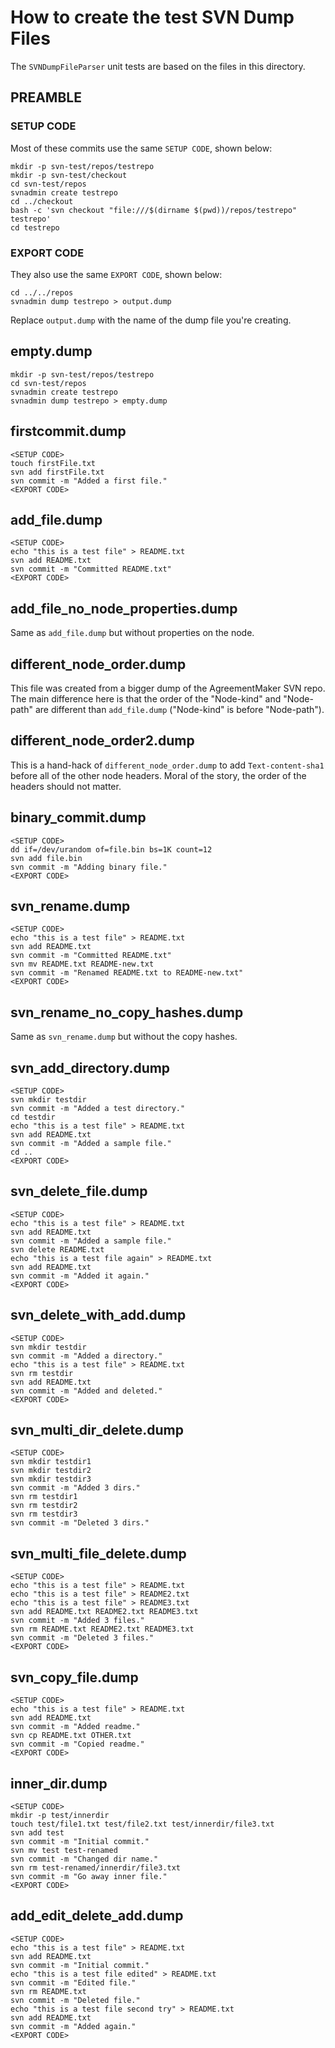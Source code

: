 # How to create the test SVN Dump Files

The `SVNDumpFileParser` unit tests are based on the files in this directory.

## PREAMBLE

### SETUP CODE

Most of these commits use the same `SETUP CODE`, shown below:

    mkdir -p svn-test/repos/testrepo
    mkdir -p svn-test/checkout
    cd svn-test/repos
    svnadmin create testrepo
    cd ../checkout
    bash -c 'svn checkout "file:///$(dirname $(pwd))/repos/testrepo" testrepo'
    cd testrepo

### EXPORT CODE

They also use the same `EXPORT CODE`, shown below:

    cd ../../repos
    svnadmin dump testrepo > output.dump

Replace `output.dump` with the name of the dump file you're creating.

## empty.dump

    mkdir -p svn-test/repos/testrepo
    cd svn-test/repos
    svnadmin create testrepo
    svnadmin dump testrepo > empty.dump
    
## firstcommit.dump

    <SETUP CODE>
    touch firstFile.txt
    svn add firstFile.txt
    svn commit -m "Added a first file."
    <EXPORT CODE>

## add_file.dump

    <SETUP CODE>
    echo "this is a test file" > README.txt
    svn add README.txt
    svn commit -m "Committed README.txt"
    <EXPORT CODE>

## add_file_no_node_properties.dump

Same as `add_file.dump` but without properties on the node.

## different_node_order.dump

This file was created from a bigger dump of the AgreementMaker SVN repo.
The main difference here is that the order of the "Node-kind" and "Node-path"
are different than `add_file.dump` ("Node-kind" is before "Node-path").

## different_node_order2.dump

This is a hand-hack of `different_node_order.dump` to add `Text-content-sha1` before all
of the other node headers.  Moral of the story, the order of the headers should not matter.

## binary_commit.dump

    <SETUP CODE>
    dd if=/dev/urandom of=file.bin bs=1K count=12
    svn add file.bin
    svn commit -m "Adding binary file."
    <EXPORT CODE>

## svn_rename.dump

    <SETUP CODE>
    echo "this is a test file" > README.txt
    svn add README.txt
    svn commit -m "Committed README.txt"
    svn mv README.txt README-new.txt
    svn commit -m "Renamed README.txt to README-new.txt"
    <EXPORT CODE>

## svn_rename_no_copy_hashes.dump

Same as `svn_rename.dump` but without the copy hashes.

## svn_add_directory.dump

    <SETUP CODE>
    svn mkdir testdir
    svn commit -m "Added a test directory."
    cd testdir
    echo "this is a test file" > README.txt
    svn add README.txt
    svn commit -m "Added a sample file."
    cd ..
    <EXPORT CODE>

## svn_delete_file.dump

    <SETUP CODE>
    echo "this is a test file" > README.txt
    svn add README.txt
    svn commit -m "Added a sample file."
    svn delete README.txt
    echo "this is a test file again" > README.txt
    svn add README.txt
    svn commit -m "Added it again."
    <EXPORT CODE>
    
## svn_delete_with_add.dump

    <SETUP CODE>
    svn mkdir testdir
    svn commit -m "Added a directory."
    echo "this is a test file" > README.txt
    svn rm testdir
    svn add README.txt
    svn commit -m "Added and deleted."
    <EXPORT CODE>
    
## svn_multi_dir_delete.dump

    <SETUP CODE>
    svn mkdir testdir1
    svn mkdir testdir2
    svn mkdir testdir3
    svn commit -m "Added 3 dirs."
    svn rm testdir1
    svn rm testdir2
    svn rm testdir3
    svn commit -m "Deleted 3 dirs."
    
## svn_multi_file_delete.dump

    <SETUP CODE>
    echo "this is a test file" > README.txt
    echo "this is a test file" > README2.txt
    echo "this is a test file" > README3.txt
    svn add README.txt README2.txt README3.txt 
    svn commit -m "Added 3 files."
    svn rm README.txt README2.txt README3.txt 
    svn commit -m "Deleted 3 files."
    <EXPORT CODE>
    
##  svn_copy_file.dump

    <SETUP CODE>
    echo "this is a test file" > README.txt
    svn add README.txt
    svn commit -m "Added readme."
    svn cp README.txt OTHER.txt
    svn commit -m "Copied readme."
    <EXPORT CODE>

## inner_dir.dump

    <SETUP CODE>
    mkdir -p test/innerdir
    touch test/file1.txt test/file2.txt test/innerdir/file3.txt
    svn add test
    svn commit -m "Initial commit."
    svn mv test test-renamed
    svn commit -m "Changed dir name."
    svn rm test-renamed/innerdir/file3.txt
    svn commit -m "Go away inner file."
    <EXPORT CODE>
    
## add_edit_delete_add.dump

    <SETUP CODE>
    echo "this is a test file" > README.txt
    svn add README.txt
    svn commit -m "Initial commit."
    echo "this is a test file edited" > README.txt
    svn commit -m "Edited file."
    svn rm README.txt
    svn commit -m "Deleted file."
    echo "this is a test file second try" > README.txt
    svn add README.txt
    svn commit -m "Added again."
    <EXPORT CODE>
    